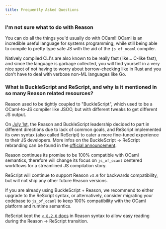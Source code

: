 ```yaml
---
title: Frequently Asked Questions
---
```


### I'm not sure what to do with Reason

You can do all the things you'd usually do with OCaml! OCaml is an incredible useful language for systems programming, while still being able to compile to pretty type safe JS with the aid of the `js_of_ocaml` compiler.

Natively compiled CLI's are also known to be really fast (like... C-like fast), and since the language is garbage collected, you will find yourself in a very nice spot of not having to worry about borrow-checking like in Rust and you don't have to deal with verbose non-ML languages like Go. 

### What is BuckleScript and ReScript, and why is it mentioned in so many Reason related resources?

Reason used to be tightly coupled to "BuckleScript", which used to be a OCaml-to-JS compiler like JSOO, but with different tweaks to get different JS output.

On [July 1st](https://rescript-lang.org/blog/bucklescript-8-1-new-syntax), the Reason and BuckleScript leadership decided to part in different directions due to lack of common goals, and ReScript implemented its own syntax (also called ReScript) to cater a more fine-tuned experience to their JS developers. More infos on the BuckleScript -> ReScript rebranding can be found in the [official announcement](https://rescript-lang.org/blog/bucklescript-is-rebranding).

Reason continues its promise to be 100% compatible with OCaml semantics, therefore will change its focus on `js_of_ocaml` centered workflows for a streamlined JS compilation story.

ReScript will continue to support Reason `v3.6` for backwards compatibility, but will not ship any other future Reason versions.

If you are already using BuckleScript + Reason, we recommend to either upgrade to the ReScript syntax, or alternatively, consider migrating your codebase to `js_of_ocaml` to keep 100% compatibility with the OCaml platform and runtime semantics. 

ReScript kept the [`< 8.2.0` docs](https://rescript-lang.org/docs/manual/v8.0.0/introduction) in Reason syntax to allow easy reading during the Reason -> ReScript transition.
